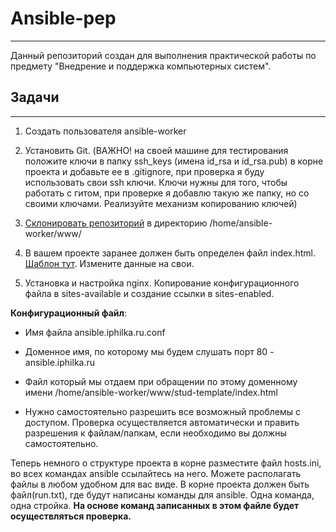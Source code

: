 # Ansible-pep
___

Данный репозиторий создан для выполнения практической работы по предмету "Внедрение и поддержка компьютерных систем".

## Задачи
___

1. Создать пользователя ansible-worker

2.  Установить Git. (ВАЖНО! на своей машине для тестирования положите ключи в папку ssh_keys (имена id_rsa и id_rsa.pub) в корне проекта и добавьте ее в .gitignore,  при проверка я буду использовать свои ssh ключи. Ключи нужны для того, чтобы работать с гитом, при проверке я добавлю такую же папку, но со своими ключами. Реализуйте механизм копированию ключей) 

3. [Склонировать репозиторий](https://github.com/iphilka/stud-template]) в директорию /home/ansible-worker/www/

4. В вашем проекте заранее должен быть определен файл index.html. [Шаблон тут](https://github.com/iphilka/stud-template/blob/main/index.html). Измените данные на свои.

5. Установка и настройка nginx. Копирование конфигурационного файла в sites-available и создание ссылки в sites-enabled.

**Конфигурационный файл**:

- Имя файла ansible.iphilka.ru.conf
- Доменное имя, по которому мы будем слушать порт 80 - ansible.iphilka.ru

-  Файл который мы отдаем при обращении по этому доменному имени /home/ansible-worker/www/stud-template/index.html

- Нужно самостоятельно разрешить все возможный проблемы с доступом. Проверка осуществляется автоматически и править разрешения к          файлам/папкам, если необходимо вы должны самостоятельно.

Теперь немного о структуре проекта в корне разместите файл  hosts.ini, во всех командах ansible ссылайтесь на него. Можете располагать файлы в любом удобном для вас виде. 
В корне проекта должен быть файл(run.txt), где будут написаны команды для ansible. Одна команда, одна стройка. **На основе команд записанных в этом файле будет осуществляться проверка.**